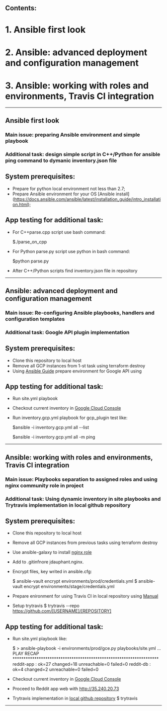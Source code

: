 ## Contents:
  # 1. Ansible first look
  # 2. Ansible: advanced deployment and configuration management
  # 3. Ansible: working with roles and environments, Travis CI integration
  ______________________________________________________________
## Ansible first look
### Main issue: preparing Ansible environment and simple playbook
### Additional task: design simple script in C++/Python for ansible ping command to dymanic inventory.json file

## System prerequisites:
  + Prepare for python local environment not less than 2.7;
  + Prepare Ansible environment for your OS [Ansible install] (https://docs.ansible.com/ansible/latest/installation_guide/intro_installation.html);
## App testing for additional task:
  + For C++parse.cpp script use bash command:
    
    $./parse_on_cpp
  + For Python parse.py script use python in bash command:
    
    $python parse.py
  + After C++/Python scripts find inventory.json file in repository
_____________________________________________________________________________________________________________________________
## Ansible: advanced deployment and configuration management
### Main issue: Re-configuring Ansible playbooks, handlers and configuration templates
### Additional task: Google API plugin implementation
## System prerequisites:
  + Clone this repository to local host
  + Remove all GCP instances from 1-st task using terraform destroy
  + Using [Ansible Guide](https://docs.ansible.com/ansible/latest/scenario_guides/guide_gce.html) prepare environment for Google API using
 ## App testing for additional task:
  + Run site.yml playbook
  + Checkout current inventory in [Google Cloud Console](https://console.cloud.google.com/compute)
  + Run inventory.gcp.yml playbook for gcp_plugin test like:
  
    $ansible -i inventory.gcp.yml all --list
    
    $ansible -i inventory.gcp.yml all -m ping
______________________________________________________________________________________________________________________________
  ## Ansible: working with roles and environments, Travis CI integration
  ### Main issue: Playbooks separation to assigned roles and using nginx community role in project
  ### Additional task: Using dynamic inventory in site playbooks and Trytravis implementation in local github repository
  ## System prerequisites:
  + Clone this repository to local host
  + Remove all GCP instances from previous tasks using terraform destroy
  + Use ansible-galaxy to install [nginx role](https://github.com/jdauphant/ansible-role-nginx) 
  + Add to .gitinfnore jdauphant.nginx.
  + Encrypt files, key writed in ansible.cfg:
  
    $ ansible-vault encrypt environments/prod/credentials.yml
    $ ansible-vault encrypt environments/stage/credentials.yml
  + Prepare enironment for using Travis CI in local repository using [Manual](https://github.com/SethMichaelLarson/trytravis)
  + Setup trytravis $ trytravis --repo https://github.com/[USERNAME]/[REPOSITORY]
   
  ## App testing for additional task:
  + Run site.yml playbook like:
  
     $ > ansible-playbook -i environments/prod/gce.py playbooks/site.yml
      ...
      PLAY RECAP *******************************************************************
      reddit-app                 : ok=27   changed=18   unreachable=0    failed=0
      reddit-db                  : ok=4    changed=2    unreachable=0    failed=0
  + Checkout current inventory in [Google Cloud Console](https://console.cloud.google.com/compute)
  + Proceed to Reddit app web with http://35.240.20.73
  + Trytravis implementation in [local github repository](https://github.com/SergeyKa-cmd/trytravis-owntarget)
    $ trytravis 
  ______________________________________________________________________________________________________________________________ 
